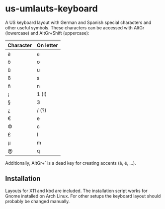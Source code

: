 # us-umlauts-keyboard
A US keyboard layout with German and Spanish special characters and other useful symbols. These characters can be accessed with AltGr (lowercase) and AltGr+Shift (uppercase):

| Character | On letter |
| --------- | --------- |
| ä | a |
| ö | o |
| ü | u |
| ß | s |
| ñ | n |
| ¡ | 1 (!) |
| § | 3 |
| ¿ | / (?) |
| € | e |
| © | c |
| £ | l |
| μ | m |
| @ | q |

Additionally, AltGr+` is a dead key for creating accents (á, é, ...).

## Installation
Layouts for X11 and kbd are included. The installation script works for Gnome installed on Arch Linux. For other setups the keyboard layout should probably be changed manually.
